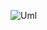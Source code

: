 ![Uml](https://user-images.githubusercontent.com/62290677/142245926-8ac89962-1e82-462f-84ef-4c57f816919d.png)
